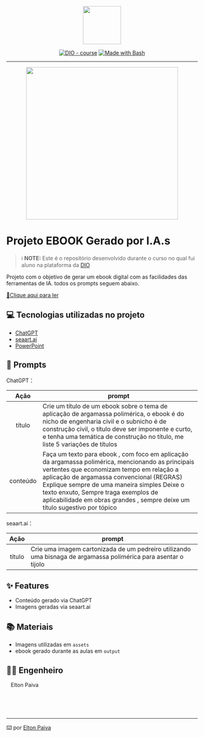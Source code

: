 <p align="center">
    <img width="100" src=".github/assets/banner.png">
</p>


<p align="center">
<a href="https://dio.me/"><img src="https://img.shields.io/badge/DIO-Course-28DA77?logo=youtube" alt="DIO - course"></a>
<a href="https://www.gnu.org/software/bash/" title="Go to Bash homepage"><img src="https://img.shields.io/badge/Prompt-Project-blue?logo=gnu-bash&amp;logoColor=white" alt="Made with Bash"></a></p>

-------


<p align="center">
<img 
    src="./assets/cover.png"
    width="400"  
/>
</p>

# Projeto EBOOK Gerado por I.A.s


 > ℹ️ **NOTE:** Este é o repositório desenvolvido durante o curso no qual fui aluno na plataforma da [DIO](https://dio.me)

Projeto com o objetivo de gerar um ebook digital com as facilidades das ferramentas de IA. todos os prompts
seguem abaixo.

<a href="[https://github.com/felipeAguiarCode/prompts-recipe-to-create-a-ebook/blob/main/output/ebook%20-%20css%20jedi%20output.pdf](https://github.com/paiva99-ux/Ebook/blob/main/EBOOK%20FINAL.pdf)" title="View PDF now"> 📕Clique aqui para ler</a>

## 💻 Tecnologias utilizadas no projeto

- [ChatGPT](https://chat.openai.com/) 
- [seaart.ai](https://www.seaart.ai/pt/)
- [PowerPoint](https://www.microsoft.com/en/microsoft-365/powerpoint)

## 🧠 Prompts


ChatGPT：

|   Ação   | prompt                                                                                                                                                                                                                                                                         |
| :------: | ------------------------------------------------------------------------------------------------------------------------------------------------------------------------------------------------------------------------------------------------------------------------------ |
|  título  | Crie um título de um ebook sobre o tema de aplicação de argamassa polimérica, o ebook é do nicho de engenharia civil e o subnicho é de construção civil, o título deve ser imponente e curto, e tenha uma temática de construção no título, me liste 5 variações de títulos                                                        |
| conteúdo | Faça um texto para ebook , com foco em aplicação da argamassa polimérica, mencionando as principais vertentes que economizam tempo em relação a aplicação de argamassa convencional {REGRAS} Explique sempre de uma maneira simples Deixe o texto enxuto, Sempre traga exemplos de aplicabilidade em obras grandes , sempre deixe um título sugestivo por tópico |


seaart.ai：

|  Ação  | prompt                                                                                 |
| :----: | -------------------------------------------------------------------------------------- |
| título | Crie uma imagem cartonizada de um pedreiro utilizando uma bisnaga de argamassa polimérica para asentar o tijolo |

## ✨ Features

- Conteúdo gerado via ChatGPT
- Imagens geradas via seaart.ai

## 📚 Materiais

- Imagens utilizadas em `assets`
- ebook gerado durante as aulas em `output`

## 👨‍💻 Engenheiro

   <p>&nbsp&nbsp&nbspElton Paiva<br>
    &nbsp&nbsp&nbsp
    
</p>
<br/><br/>
<p>

---

⌨️ por [Elton Paiva](https://github.com/felipeAguiarCode)
